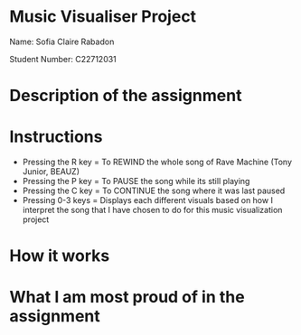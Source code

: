 # Music Visualiser Project

Name: Sofia Claire Rabadon

Student Number: C22712031


# Description of the assignment

# Instructions
- Pressing the R key = To REWIND the whole song of Rave Machine (Tony Junior, BEAUZ)
- Pressing the P key = To PAUSE the song while its still playing
- Pressing the C key = To CONTINUE the song where it was last paused
- Pressing 0-3 keys = Displays each different visuals based on how I interpret the song that I have chosen to do for this music visualization project

# How it works

# What I am most proud of in the assignment
